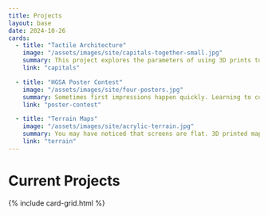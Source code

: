 ```yaml
---
title: Projects
layout: base
date: 2024-10-26
cards:
  - title: "Tactile Architecture"
    image: "/assets/images/site/capitals-together-small.jpg"
    summary: This project explores the parameters of using 3D prints to deepen understanding of the transition from Romanseque to Gothic architectural styles.
    link: "capitals"

  - title: "HGSA Poster Contest"
    image: "/assets/images/site/four-posters.jpg"
    summary: Sometimes first impressions happen quickly. Learning to conceptualize, design, reine, and explain a large format poster encourages a number of crucial communication skills.
    link: "poster-contest"

  - title: "Terrain Maps"
    image: "/assets/images/site/acrylic-terrain.jpg"
    summary: You may have noticed that screens are flat. 3D printed maps that illustrate topography, political expansion, and cultural influence help contextuzlize space and geograpgy.
    link: "terrain"
---
```


# Current Projects

{% include card-grid.html %}
